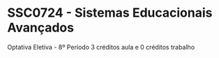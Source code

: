 # SSC0724 - Sistemas Educacionais Avançados
Optativa Eletiva - 8º Período
3 créditos aula e 0 créditos trabalho
